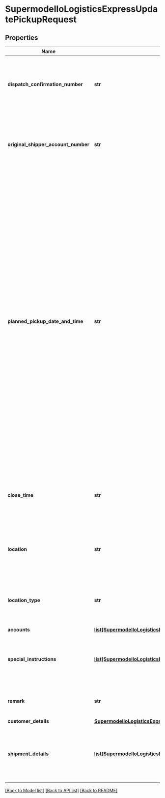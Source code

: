 # SupermodelIoLogisticsExpressUpdatePickupRequest

## Properties
Name | Type | Description | Notes
------------ | ------------- | ------------- | -------------
**dispatch_confirmation_number** | **str** | Please enter Dispatch confirmation number which identifies the already scheduled pickup | 
**original_shipper_account_number** | **str** | Please enter the shipper account number which was used during the scheduled pickup creation | 
**planned_pickup_date_and_time** | **str** | Identifies the date and time the package is ready for pickup Both the date and time portions of the string are expected to be used. The date should not be a past date or a date more than 10 days in the future. The time is the local time of the shipment based on the shipper&#x27;s time zone. The date component must be in the format: YYYY-MM-DD; the time component must be in the format: HH:MM:SS using a 24 hour clock. The date and time parts are separated by the letter T (e.g. 2006-06-26T17:00:00 GMT+01:00).&lt;BR&gt;                            | 
**close_time** | **str** | The latest time the location premises is available to dispatch the DHL Express shipment. (HH:MM)  | [optional] 
**location** | **str** | Provides information on where the package should be picked up by DHL courier. &lt;BR&gt;                            | [optional] 
**location_type** | **str** | Provides information on where the package should be picked up by DHL courier. &lt;BR&gt;                            | [optional] 
**accounts** | [**list[SupermodelIoLogisticsExpressAccount]**](SupermodelIoLogisticsExpressAccount.md) |  | 
**special_instructions** | [**list[SupermodelIoLogisticsExpressPickupRequestSpecialInstructions]**](SupermodelIoLogisticsExpressPickupRequestSpecialInstructions.md) | Details special pickup instructions you may wish to send to the DHL Courier. | [optional] 
**remark** | **str** | Please provide additional pickup remark | [optional] 
**customer_details** | [**SupermodelIoLogisticsExpressPickupRequestCustomerDetails**](SupermodelIoLogisticsExpressPickupRequestCustomerDetails.md) |  | 
**shipment_details** | [**list[SupermodelIoLogisticsExpressUpdatePickupRequestShipmentDetails]**](SupermodelIoLogisticsExpressUpdatePickupRequestShipmentDetails.md) | Please provide updated details related to shipment you want update the pickup for | [optional] 

[[Back to Model list]](../README.md#documentation-for-models) [[Back to API list]](../README.md#documentation-for-api-endpoints) [[Back to README]](../README.md)

